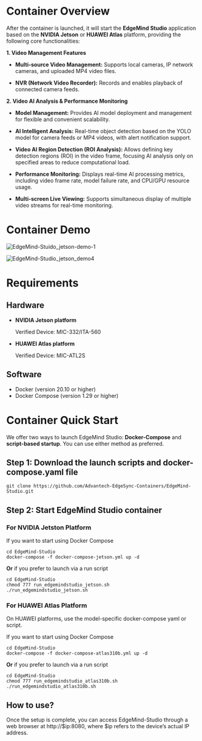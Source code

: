 # Container Overview

After the container is launched, it will start the **EdgeMind Studio** application based on the **NVIDIA Jetson** or **HUAWEI Atlas** platform, providing the following core functionalities:

**1. Video Management Features**
- **Multi-source Video Management:** Supports local cameras, IP network cameras, and uploaded MP4 video files.

- **NVR (Network Video Recorder):** Records and enables playback of connected camera feeds.

**2. Video AI Analysis & Performance Monitoring**
- **Model Management:** Provides AI model deployment and management for flexible and convenient scalability.

- **AI Intelligent Analysis:** Real-time object detection based on the YOLO model for camera feeds or MP4 videos, with alert notification support.

- **Video AI Region Detection (ROI Analysis):** Allows defining key detection regions (ROI) in the video frame, focusing AI analysis only on specified areas to reduce computational load.

- **Performance Monitoring:** Displays real-time AI processing metrics, including video frame rate, model failure rate, and CPU/GPU resource usage.

- **Multi-screen Live Viewing:** Supports simultaneous display of multiple video streams for real-time monitoring.

# Container Demo

![EdgeMind-Stuido_jetson-demo-1](https://github.com/user-attachments/assets/bd595a4c-03b1-4123-a7ca-2f0d91558f82)

![EdgeMind-Studio_jetson_demo4](https://github.com/user-attachments/assets/7d0a0d20-56f8-4e2b-b1ec-6df2d47b04b3)



# Requirements

## Hardware

- **NVIDIA Jetson platform**
  
  Verified Device: MIC-332/ITA-560 

- **HUAWEI Atlas platform**
  
  Verified Device: MIC-ATL2S

## Software

- Docker (version 20.10 or higher)
- Docker Compose (version 1.29 or higher)


# Container Quick Start
We offer two ways to launch EdgeMind Studio: **Docker-Compose** and **script-based startup**. You can use either method as preferred.
## Step 1: Download the launch scripts and docker-compose.yaml file
```shell
git clone https://github.com/Advantech-EdgeSync-Containers/EdgeMind-Studio.git
```
## Step 2: Start EdgeMind Studio container

### For NVIDIA Jetston Platform
If you want to start using Docker Compose
```shell
cd EdgeMind-Studio 
docker-compose -f docker-compose-jetson.yml up -d
```
**Or** if you prefer to launch via a run script
```shell
cd EdgeMind-Studio 
chmod 777 run_edgemindstudio_jetson.sh
./run_edgemindstudio_jetson.sh
```
### For HUAWEI Atlas Platform
On HUAWEI platforms, use the model-specific docker-compose yaml or script.

If you want to start using Docker Compose
```shell
cd EdgeMind-Studio
docker-compose -f docker-compose-atlas310b.yml up -d 
```
**Or** if you prefer to launch via a run script
```shell
cd EdgeMind-Studio 
chmod 777 run_edgemindstudio_atlas310b.sh
./run_edgemindstudio_atlas310b.sh
```
## How to use?
Once the setup is complete, you can access EdgeMind-Studio through a web browser at http://$ip:8080, where $ip refers to the device’s actual IP address.

